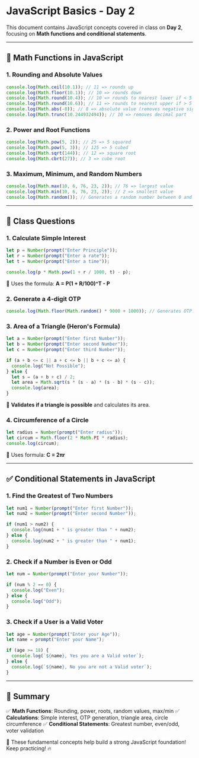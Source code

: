 # JavaScript Basics - Day 2

This document contains JavaScript concepts covered in class on **Day 2**, focusing on **Math functions and conditional statements**.

---

## 🚀 Math Functions in JavaScript

### **1. Rounding and Absolute Values**

```js
console.log(Math.ceil(10.1)); // 11 => rounds up
console.log(Math.floor(10.1)); // 10 => rounds down
console.log(Math.round(10.4)); // 10 => rounds to nearest lower if < 5
console.log(Math.round(10.6)); // 11 => rounds to nearest upper if > 5
console.log(Math.abs(-8)); // 8 => absolute value (removes negative sign)
console.log(Math.trunc(10.244932494)); // 10 => removes decimal part
```

### **2. Power and Root Functions**

```js
console.log(Math.pow(5, 2)); // 25 => 5 squared
console.log(Math.pow(5, 3)); // 125 => 5 cubed
console.log(Math.sqrt(144)); // 12 => square root
console.log(Math.cbrt(27)); // 3 => cube root
```

### **3. Maximum, Minimum, and Random Numbers**

```js
console.log(Math.max(10, 6, 76, 23, 2)); // 76 => largest value
console.log(Math.min(10, 6, 76, 23, 2)); // 2 => smallest value
console.log(Math.random()); // Generates a random number between 0 and 1
```

---

## 🎯 Class Questions

### **1. Calculate Simple Interest**

```js
let p = Number(prompt("Enter Principle"));
let r = Number(prompt("Enter a rate"));
let t = Number(prompt("Enter a time"));

console.log(p * Math.pow(1 + r / 1000, t) - p);
```

🔹 Uses the formula: **A = P(1 + R/100)^T - P**

### **2. Generate a 4-digit OTP**

```js
console.log(Math.floor(Math.random() * 9000 + 1000)); // Generates OTP from 1000 - 9999
```

### **3. Area of a Triangle (Heron's Formula)**

```js
let a = Number(prompt("Enter first Number"));
let b = Number(prompt("Enter second Number"));
let c = Number(prompt("Enter third Number"));

if (a + b <= c || a + c <= b || b + c <= a) {
  console.log("Not Possible");
} else {
  let s = (a + b + c) / 2;
  let area = Math.sqrt(s * (s - a) * (s - b) * (s - c));
  console.log(area);
}
```

🔹 **Validates if a triangle is possible** and calculates its area.

### **4. Circumference of a Circle**

```js
let radius = Number(prompt("Enter radius"));
let circum = Math.floor(2 * Math.PI * radius);
console.log(circum);
```

🔹 Uses formula: **C = 2πr**

---

## ✅ Conditional Statements in JavaScript

### **1. Find the Greatest of Two Numbers**

```js
let num1 = Number(prompt("Enter first Number"));
let num2 = Number(prompt("Enter second Number"));

if (num1 > num2) {
  console.log(num1 + " is greater than " + num2);
} else {
  console.log(num2 + " is greater than " + num1);
}
```

### **2. Check if a Number is Even or Odd**

```js
let num = Number(prompt("Enter your Number"));

if (num % 2 == 0) {
  console.log("Even");
} else {
  console.log("Odd");
}
```

### **3. Check if a User is a Valid Voter**

```js
let age = Number(prompt("Enter your Age"));
let name = prompt("Enter your Name");

if (age >= 18) {
  console.log(`${name}, Yes you are a Valid voter`);
} else {
  console.log(`${name}, No you are not a Valid voter`);
}
```

---

## 📌 Summary

✅ **Math Functions**: Rounding, power, roots, random values, max/min
✅ **Calculations**: Simple interest, OTP generation, triangle area, circle circumference
✅ **Conditional Statements**: Greatest number, even/odd, voter validation

🚀 These fundamental concepts help build a strong JavaScript foundation! Keep practicing! 🔥
